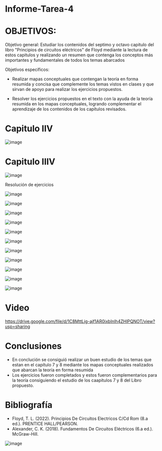 # Informe-Tarea-4
# OBJETIVOS:

Objetivo general: Estudiar los contenidos del septimo y octavo capitulo del libro "Principios de circuitos eléctricos" de Floyd mediante la lectura de estos capitulos y realizando un resumen que contenga los conceptos más importantes y fundamentales de todos los temas abarcados

Objetivos específicos:

* Realizar mapas conceptuales que contengan la teoría en forma resumida y concisa que complemente los temas vistos en clases y que sirvan de apoyo para realizar los ejercicios propuestos.

* Resolver los ejercicios propuestos en el texto con la ayuda de la teoría resumida en los mapas conceptuales, logrando complementar el aprendizaje de los contenidos de los capítulos revisados.

# Capitulo IIV

![image](https://user-images.githubusercontent.com/105675868/176587080-45f2f59c-d706-4d55-9154-a0056a81b72a.png)

# Capitulo IIIV

![image](https://user-images.githubusercontent.com/105675868/176587124-bb6c2894-af6c-4d63-ab74-42d527bb8524.png)

Resolución de ejercicios

![image](https://user-images.githubusercontent.com/105675868/176587317-72a4760f-6a52-43b9-807c-1366522e911c.png)

![image](https://user-images.githubusercontent.com/105675868/176587377-ed56496e-677d-4153-8cd2-ead7be9d38f2.png)

![image](https://user-images.githubusercontent.com/105675868/176587405-d52a270b-8ce8-4839-be46-604fb2ee70ab.png)

![image](https://user-images.githubusercontent.com/105675868/176587476-df1a20c6-c764-40f1-973b-f552234bdd7d.png)

![image](https://user-images.githubusercontent.com/105675868/176587524-75af4047-5498-46af-9b39-3b3e9deb8b34.png)

![image](https://user-images.githubusercontent.com/105675868/176587567-c7e06ace-f753-45ee-a908-14e89ba34fda.png)

![image](https://user-images.githubusercontent.com/105675868/176587626-8641ef7f-d286-4725-b530-e3f574df5c5d.png)

![image](https://user-images.githubusercontent.com/105675868/176587651-10348d8a-8902-4c06-addc-2edd77810257.png)

![image](https://user-images.githubusercontent.com/105675868/176587670-5e8261e0-8ca1-4925-b12a-698f6f35d6c6.png)

![image](https://user-images.githubusercontent.com/105675868/176587696-ddd85989-cb16-41b2-a0ac-4fd9886d3577.png)

![image](https://user-images.githubusercontent.com/105675868/176587713-e2845707-4a7b-40f4-a8dd-00509cc2043c.png)

# Video

https://drive.google.com/file/d/1C8MttLjg-ajf1AR0ixbInIh4ZHlPQNOT/view?usp=sharing

# Conclusiones

* En conclución se consiguió realizar un buen estudio de los temas que estan en el capítulo 7 y 8 mediante los mapas conceptuales realizados que abarcan la teoría en forma resumida
* Los ejercicios fueron completados y estos fueron complementarios para la teoría consiguiendo el estudio de los caapítulos 7 y 8 del Libro propuesto.

# Bibliografía

* Floyd, T. L. (2022). Principios De Circuitos Electricos C/Cd Rom (8.a ed.). PRENTICE HALL/PEARSON.
* Alexander, C. K. (2018). Fundamentos De Circuitos Eléctricos (6.a ed.). McGraw-Hill.

![image](https://user-images.githubusercontent.com/105675868/176587991-93ec8948-5e3f-4862-8f95-9945f967ff82.png)





